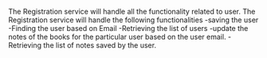 The Registration service will handle all the functionality related to user.
The Registration service will handle the following functionalities
-saving the user
-Finding the user based on Email 
-Retrieving the list of users
-update the notes of the books for the particular user based on the user email.
-Retrieving the list of notes saved by the user.

